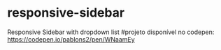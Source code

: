 # responsive-sidebar
Responsive Sidebar with dropdown list
#projeto disponível no codepen: https://codepen.io/pablons2/pen/WNaamEy
